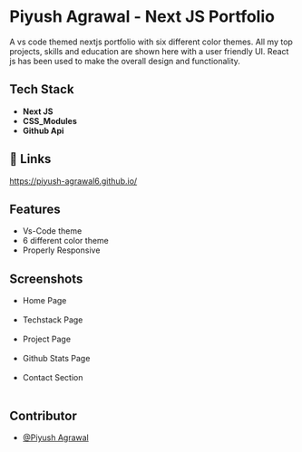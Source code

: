 
# Piyush Agrawal - Next JS Portfolio
A vs code themed nextjs portfolio with six different color themes. All my top projects, skills and education are shown here with a user friendly UI. React js has been used to make the overall design and functionality.

## Tech Stack

- **Next JS**
- **CSS_Modules**
- **Github Api**


## 🔗 Links

https://piyush-agrawal6.github.io/

## Features

- Vs-Code theme
- 6 different color theme
- Properly Responsive

## Screenshots

- Home Page <br/> <br/>
- Techstack Page <br/> <br/>
- Project Page <br/> <br/>
- Github Stats Page <br/> <br/>
- Contact Section <br/> <br/>


## Contributor

- [@Piyush Agrawal](https://github.com/piyush-agrawal6)


